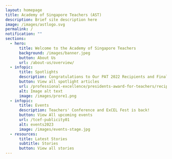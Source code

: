 ```yaml
---
layout: homepage
title: Academy of Singapore Teachers (AST)
description: Brief site description here
image: /images/astlogo.svg
permalink: /
notification: ""
sections:
  - hero:
      title: Welcome to the Academy of Singapore Teachers
      background: /images/banner.jpeg
      button: About Us
      url: /about-us/overview/
  - infopic:
      title: Spotlights
      description: Congratulations to Our PAT 2022 Recipients and Finalists!
      button: View all spotlight articles
      url: /professional-excellence/presidents-award-for-teachers/recipients-and-finalists/
      alt: Image alt text
      image: /images/prore1.png
  - infopic:
      title: Events
      description: Teachers' Conference and ExCEL Fest is back!
      button: View All upcoming events
      url: /tcef-publicity01
      alt: events2023
      image: /images/events-stage.jpg
  - resources:
      title: Latest Stories
      subtitle: Stories
      button: View all stories
---
```

